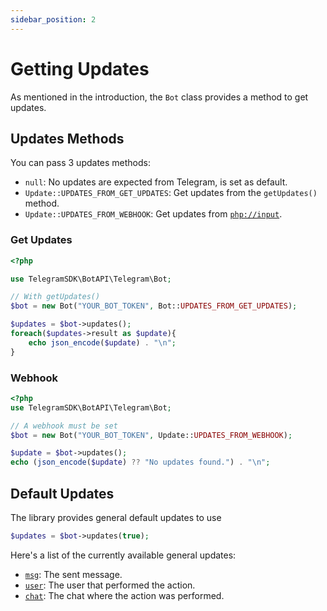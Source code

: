 ```yaml
---
sidebar_position: 2
---
```


# Getting Updates
As mentioned in the introduction, the `Bot` class provides a method to get updates.


## Updates Methods
You can pass 3 updates methods:
* `null`: No updates are expected from Telegram, is set as default.
* `Update::UPDATES_FROM_GET_UPDATES`: Get updates from the `getUpdates()` method.
* `Update::UPDATES_FROM_WEBHOOK`: Get updates from [`php://input`](https://www.php.net/manual/en/wrappers.php.php#wrappers.php.input).

### Get Updates
```php
<?php

use TelegramSDK\BotAPI\Telegram\Bot;

// With getUpdates()
$bot = new Bot("YOUR_BOT_TOKEN", Bot::UPDATES_FROM_GET_UPDATES);

$updates = $bot->updates();
foreach($updates->result as $update){
    echo json_encode($update) . "\n";
}
```

### Webhook
```php
<?php
use TelegramSDK\BotAPI\Telegram\Bot;

// A webhook must be set
$bot = new Bot("YOUR_BOT_TOKEN", Update::UPDATES_FROM_WEBHOOK);

$update = $bot->updates();
echo (json_encode($update) ?? "No updates found.") . "\n";
```

## Default Updates
The library provides general default updates to use

```php
$updates = $bot->updates(true);
```

Here's a list of the currently available general updates:
* [`msg`](https://core.telegram.org/bots/api#message): The sent message.
* [`user`](https://core.telegram.org/bots/api#user): The user that performed the action.
* [`chat`](https://core.telegram.org/bots/api#chat): The chat where the action was performed.